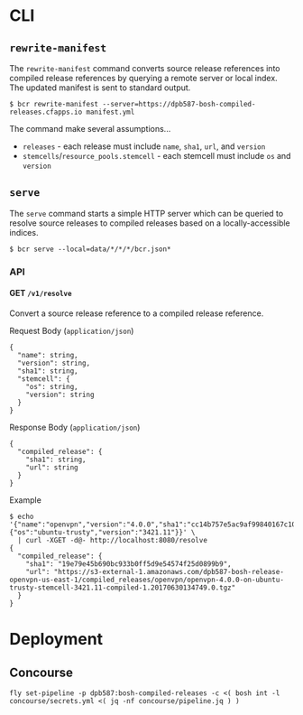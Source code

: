 # CLI

## `rewrite-manifest`

The `rewrite-manifest` command converts source release references into compiled release references by querying a remote server or local index. The updated manifest is sent to standard output.

    $ bcr rewrite-manifest --server=https://dpb587-bosh-compiled-releases.cfapps.io manifest.yml

The command make several assumptions...

 * `releases` - each release must include `name`, `sha1`, `url`, and `version`
 * `stemcells`/`resource_pools.stemcell` - each stemcell must include `os` and `version`


## `serve`

The `serve` command starts a simple HTTP server which can be queried to resolve source releases to compiled releases based on a locally-accessible indices.

    $ bcr serve --local=data/*/*/*/bcr.json*


### API


#### GET `/v1/resolve`

Convert a source release reference to a compiled release reference.

Request Body (`application/json`)

    {
      "name": string,
      "version": string,
      "sha1": string,
      "stemcell": {
        "os": string,
        "version": string
      }
    }

Response Body (`application/json`)

    {
      "compiled_release": {
        "sha1": string,
        "url": string
      }
    }

Example

    $ echo '{"name":"openvpn","version":"4.0.0","sha1":"cc14b757e5ac9af99840167c10114845b51da41d","stemcell":{"os":"ubuntu-trusty","version":"3421.11"}}' \
      | curl -XGET -d@- http://localhost:8080/resolve
    {
      "compiled_release": {
        "sha1": "19e79e45b690bc933b0ff5d9e54574f25d0899b9",
        "url": "https://s3-external-1.amazonaws.com/dpb587-bosh-release-openvpn-us-east-1/compiled_releases/openvpn/openvpn-4.0.0-on-ubuntu-trusty-stemcell-3421.11-compiled-1.20170630134749.0.tgz"
      }
    }


# Deployment

## Concourse

    fly set-pipeline -p dpb587:bosh-compiled-releases -c <( bosh int -l concourse/secrets.yml <( jq -nf concourse/pipeline.jq ) )
